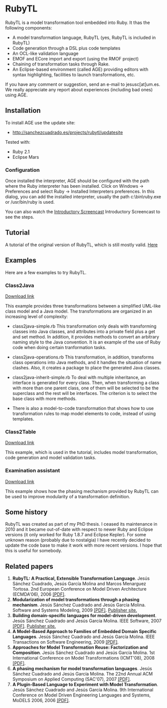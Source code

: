 # RubyTL

RubyTL is a model transformation tool embedded into Ruby. It thas the following components:

  * A model transformation language, RubyTL (yes, RubyTL is included in RubyTL)
  * Code generation through a DSL plus code templates
  * An OCL-like validation language
  * EMOF and ECore import and export (using the RMOF project)
  * Chaining of transformation tasks through Rake.
  * An Eclipse-based environment (called AGE) providing editors with syntax highlighting, facilities to launch transformations, etc.

If you have any comment or suggestion, send an e-mail to jesusc[at]um.es. We really appreciate any report about experiences (including bad ones) using AGE. 

## Installation

To install AGE use the update site:

  * http://sanchezcuadrado.es/projects/rubytl/updatesite 

Tested with:

  * Ruby 2.1
  * Eclipse Mars

### Configuration

 Once installed the interpreter, AGE should be configured with the path where the Ruby interpreter has been installed. Click on Windows -> Preferences and select Ruby -> Installed Interpreters preferences. In this dialog, you can add the installed interpreter, usually the path c:\bin\ruby.exe or /usr/bin/ruby is used.

You can also watch the [Introductory Screencast](http://gts.inf.um.es/trac/age/wiki/Screencasts) Introductory Screencast to see the steps.

## Tutorial

A tutorial of the original version of RubyTL, which is still mostly valid. [Here](http://gts.inf.um.es/trac/age/chrome/site/tutorial.pdf)

## Examples

Here are a few examples to try RubyTL.

### Class2Java

[Download link](http://gts.inf.um.es/trac/age/attachment/wiki/TransformationExamples/class2java.tar.gz) 

This example provides three transformations between a simplified UML-like class model and a Java model. The transformations are organized in an increasing level of complexity:

 *  class2java-simple.rb This transformation only deals with transforming classes into Java classes, and attributes into a private field plus a get and set method. In addition, it provides methods to convert an arbitrary naming style to the Java convention. It is an example of the use of Ruby code when doing certain tranformation tasks. 

 *  class2java-operations.rb This transformation, in addition, transforms class operations into Java methods, and it handles the situation of name clashes. Also, it creates a package to place the generated Java classes. 

* class2java-inherit-simple.rb To deal with multiple inheritance, an interface is generated for every class. Then, when transforming a class with more than one parent class, one of them will be selected to be the superclass and the rest will be interfaces. The criterion is to select the base class with more methods. 

* There is also a model-to-code transformation that shows how to use transformation rules to map model elements to code, instead of using templates.

### Class2Table


[Download link](http://gts.inf.um.es/trac/age/attachment/wiki/TransformationExamples/class2table-tutorial.tar.gz) 

This example, which is used in the tutorial, includes model transformation, code generation and model validation tasks.

### Examination assistant


[Download link](http://gts.inf.um.es/trac/age/attachment/wiki/TransformationExamples/examination-assistant.tar.gz) 

This example shows how the phasing mechanism provided by RubyTL can be used to improve modularity of a transformation definition. 


## Some history

RubyTL was created as part of my PhD thesis. I ceased its maintenance in 2010 and it became out-of-date with respect to newer Ruby and Eclipse versions (it only worked for Ruby 1.8.7 and Eclipse Kepler). For some unknown reason (probably due to nostalgia) I have recently decided to update the code base to make it work with more recent versions. I hope that this is useful for somebody.

## Related papers

<ol class="publication-list-by-category">
		<li class="publication"><strong class="publication-title">RubyTL: A Practical, Extensible Transformation Language</strong>. Jesús Sánchez Cuadrado, Jesús García Molina and Marcos Menarguez Tortosa. 2nd European Conference on Model Driven Architecture (ECMDA'06), 2006 <a class="pdflink" href="http://sanchezcuadrado.es/papers/ecmda2006.rubytl.jsanchez.pdf">[PDF]</a>. </li>  
  <li class="publication"><strong class="publication-title">Modularization of model transformations through a phasing mechanism</strong>. Jesús Sánchez Cuadrado and Jesús García Molina. Software and Systems Modeling, 2009 <a class="pdflink" href="http://sanchezcuadrado.es/papers/sosym2008.phasing-modularization.jsanchez.pdf"> [PDF]</a>. <a class="publishedlink" href="http://www.springerlink.com/content/d24x280842823006/">Publisher site.</a> </li>   
		<li class="publication"><strong class="publication-title">Building domain-specific languages for model-driven development</strong>. Jesús Sánchez Cuadrado and Jesús García Molina. IEEE Software, 2007 <a class="pdflink" href="http://sanchezcuadrado.es/papers/ieeesoftware2007.embedded-dsls.jsanchez.pdf"> [PDF]</a>. <a class="publishedlink" href="http://www.computer.org/portal/web/csdl/doi/10.1109/MS.2007.135">Publisher site.</a> </li>   
		<li class="publication"><strong class="publication-title">A Model-Based Approach to Families of Embedded Domain Specific Languages</strong>. Jesús Sánchez Cuadrado and Jesús García Molina. IEEE Transactions on Software Engineering, 2009 <a class="pdflink" href="http://sanchezcuadrado.es/papers/tse2009.families-dsls.jsanchez.pdf"> [PDF]</a>.  </li>   
	 <li class="publication"><strong class="publication-title">Approaches for Model Transformation Reuse: Factorization and Composition</strong>. Jesús Sánchez Cuadrado and Jesús García Molina. 1st International Conference on Model Transformations (ICMT'08), 2008 <a class="pdflink" href="http://sanchezcuadrado.es/papers/icmt2008.transformation-reuse.jsanchez.pdf">[PDF]</a>. </li>  
	 <li class="publication"><strong class="publication-title">A phasing mechanism for model transformation languages</strong>. Jesús Sánchez Cuadrado and Jesús García Molina. The 22nd Annual ACM Symposium on Applied Computing (SAC'07), 2007 <a class="pdflink" href="http://sanchezcuadrado.es/papers/sac2007.phasing.jsanchez.pdf">[PDF]</a>. </li>  
  <li class="publication"><strong class="publication-title">A Plugin-Based Language to Experiment with Model Transformation</strong>. Jesús Sánchez Cuadrado and Jesús García Molina. 9th International Conference on Model Driven Engineering Languages and Systems, MoDELS 2006, 2006 <a class="pdflink" href="http://sanchezcuadrado.es/papers/models2006.rubytl-experimenting.jsanchez.pdf">[PDF]</a>. </li>    
	</ol>
